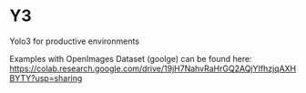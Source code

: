 # Y3
Yolo3 for productive environments

Examples with OpenImages Dataset (goolge) can be found here: 
https://colab.research.google.com/drive/19jH7NahvRaHrGQ2AQjYIfhzjqAXHBYTY?usp=sharing
